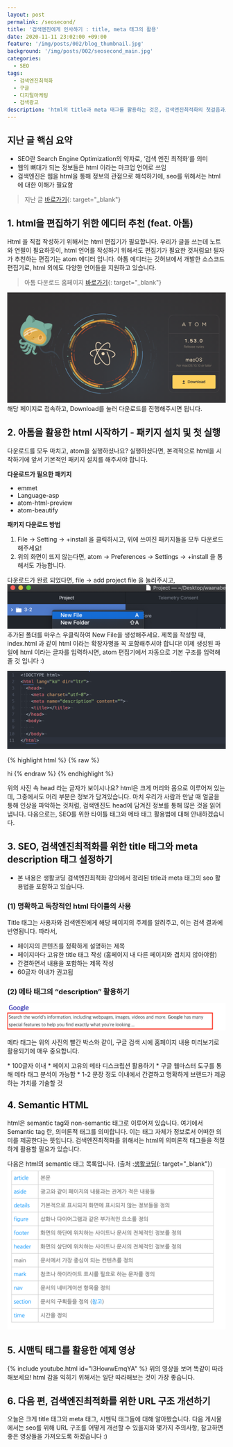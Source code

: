 ```yaml
---
layout: post
permalink: /seosecond/
title: '검색엔진에게 인사하기 : title, meta 태그의 활용'
date: 2020-11-11 23:02:00 +09:00
feature: '/img/posts/002/blog_thumbnail.jpg'
background: '/img/posts/002/seosecond_main.jpg'
categories:
  - SEO
tags:
  - 검색엔진최적화
  - 구글
  - 디지털마케팅
  - 검색광고
description: 'html의 title과 meta 태그를 활용하는 것은, 검색엔진최적화의 첫걸음과도 같습니다.'
---
```

## 지난 글 핵심 요약
 * SEO란 Search Engine Optimization의 약자로, ‘검색 엔진 최적화’를 의미
 * 웹의 뼈대가 되는 정보들은 html 이라는 마크업 언어로 쓰임
 * 검색엔진은 웹을 html을 통해 정보의 관점으로 해석하기에, seo를 위해서는 html에 대한 이해가 필요함

> 지난 글 [바로가기](https://earth971.github.io/seofirst/){: target="_blank"}

## 1. html을 편집하기 위한 에디터 추천 (feat. 아톰)

Html 을 직접 작성하기 위해서는 html 편집기가 필요합니다. 우리가 글을 쓰는데 노트와 연필이 필요하듯이, html 언어를 작성하기 위해서도 편집기가 필요한 것처럼요! 필자가 추천하는 편집기는 atom 에디터 입니다. 아톰 에디터는 깃허브에서 개발한 소스코드 편집기로, html 외에도 다양한 언어들을 지원하고 있습니다.

 >아톰 다운로드 홈페이지 [바로가기](https://atom.io/){: target="_blank"}

![아톰 홈페이지](/img/posts/002/atom.jpeg)
해당 페이지로 접속하고, Download를 눌러 다운로드를 진행해주시면 됩니다.

## 2. 아톰을 활용한 html 시작하기 - 패키지 설치 및 첫 실행
다운로드를 모두 마치고, atom을 실행하셨나요? 실행하셨다면, 본격적으로 html을 시작하기에 앞서 기본적인 패키지 설치를 해주셔야 합니다.

<b>다운로드가 필요한 패키지</b>
 * emmet
 * Language-asp
 * atom-html-preview
 * atom-beautify

<b>패키지 다운로드 방법</b>
 1. File -> Setting -> +install 을 클릭하시고, 위에 쓰여진 패키지들을 모두 다운로드 해주세요!
 2. 위의 화면이 뜨지 않는다면,  atom -> Preferences -> Settings -> +install 을 통해서도 가능합니다.

다운로드가 완료 되었다면, file -> add project file 을 눌러주시고,
![폴더추가](/img/posts/002/htmlfirst.jpeg)
추가된 폴더를 마우스 우클릭하여 New File을 생성해주세요. 제목을 작성할 때, index.html 과 같이 html 이라는 확장자명을 꼭 포함해주셔야 합니다! 이제 생성된 파일에 html 이라는 글자를 입력하시면, atom 편집기에서 자동으로 기본 구조를 입력해줄 것 입니다 :)

![html구조](/img/posts/002/htmlsecond.jpeg)

{% highlight html %}
{% raw %}
  <html lang="en" dir="ltr">
    <head>
      <meta charset="utf-8">
      <title></title>
    </head>
    <body>
      hi
    </body>
  </html>  
{% endraw %}
{% endhighlight %}

위의 사진 속 head 라는 글자가 보이시나요? html은 크게 머리와 몸으로 이루어져 있는데, 그중에서도 머리 부분은 정보가 담겨있습니다. 마치 우리가 사람과 만날 때 얼굴을 통해 인상을 파악하는 것처럼, 검색엔진도 head에 담겨진 정보를 통해 많은 것을 읽어냅니다. 다음으로는, SEO를 위한 타이틀 태그와 메타 태그 활용법에 대해 안내하겠습니다.

## 3. SEO, 검색엔진최적화를 위한 title 태그와 meta description 태그 설정하기

- 본 내용은 생활코딩 검색엔진최적화 강의에서 정리된 title과 meta 태그의 seo 활용법을 포함하고 있습니다.

### (1) 명확하고 독창적인 html 타이틀의 사용
Title 태그는 사용자와 검색엔진에게 해당 페이지의 주제를 알려주고, 이는 검색 결과에 반영됩니다.
따라서,
 * 페이지의 콘텐츠를 정확하게 설명하는 제목
 * 페이지마다 고유한 title 태그 작성 (홈페이지 내 다른 페이지와 겹치지 않아야함)
 * 간결하면서 내용을 포함하는 제목 작성
 * 60글자 이내가 권고됨

### (2) 메타 태그의 “description” 활용하기
![메타 디스크립션 설명](/img/posts/002/metadescription.jpeg)
<p>메타 태그는 위의 사진의 빨간 박스와 같이, 구글 검색 시에 홈페이지 내용 미리보기로 활용되기에 매우 중요합니다.</p>
 * 100글자 이내
 * 페이지 고유의 메타 디스크립션 활용하기
 * 구글 웹마스터 도구를 통해 메타 태그 분석이 가능함
 * 1-2 문장 정도 이내에서 간결하고 명확하게 브랜드가 제공하는 가치를 기술할 것

## 4. Semantic HTML
html은 semantic tag와 non-semantic 태그로 이루어져 있습니다. 여기에서 Semantic tag 란, 의미론적 태그를 의미합니다. 이는 태그 자체가 정보로서 어떠한 의미를 제공한다는 뜻입니다. 검색엔진최적화를 위해서는 html의 의미론적 태그들을 적절하게 활용할 필요가 있습니다.

다음은 html의 semantic 태그 목록입니다. (출처 :[생활코딩](https://opentutorials.org/course/2039/10954){: target="_blank"})
![시멘틱태그](/img/posts/002/semantictag.jpeg)

## 5. 시맨틱 태그를 활용한 예제 영상
{% include youtube.html id="l3HowwEmqYA" %}
위의 영상을 보며 똑같이 따라해보세요! html 감을 익히기 위해서는 일단 따라해보는 것이 가장 좋습니다.

## 6. 다음 편, 검색엔진최적화를 위한 URL 구조 개선하기
오늘은 크게 title 태그와 meta 태그, 시멘틱 태그들에 대해 알아봤습니다. 다음 게시물에서는 seo를 위해 URL 구조를 어떻게 개선할 수 있을지와 몇가지 주의사항, 참고하면 좋은 영상들을 가져오도록 하겠습니다 :)
